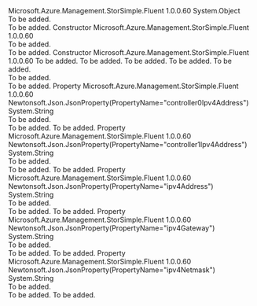 <Type Name="NicIPv4" FullName="Microsoft.Azure.Management.StorSimple.Fluent.Models.NicIPv4">
  <TypeSignature Language="C#" Value="public class NicIPv4" />
  <TypeSignature Language="ILAsm" Value=".class public auto ansi beforefieldinit NicIPv4 extends System.Object" />
  <TypeSignature Language="DocId" Value="T:Microsoft.Azure.Management.StorSimple.Fluent.Models.NicIPv4" />
  <TypeSignature Language="VB.NET" Value="Public Class NicIPv4" />
  <TypeSignature Language="F#" Value="type NicIPv4 = class" />
  <AssemblyInfo>
    <AssemblyName>Microsoft.Azure.Management.StorSimple.Fluent</AssemblyName>
    <AssemblyVersion>1.0.0.60</AssemblyVersion>
  </AssemblyInfo>
  <Base>
    <BaseTypeName>System.Object</BaseTypeName>
  </Base>
  <Interfaces />
  <Docs>
    <summary>To be added.</summary>
    <remarks>To be added.</remarks>
  </Docs>
  <Members>
    <Member MemberName=".ctor">
      <MemberSignature Language="C#" Value="public NicIPv4 ();" />
      <MemberSignature Language="ILAsm" Value=".method public hidebysig specialname rtspecialname instance void .ctor() cil managed" />
      <MemberSignature Language="DocId" Value="M:Microsoft.Azure.Management.StorSimple.Fluent.Models.NicIPv4.#ctor" />
      <MemberSignature Language="VB.NET" Value="Public Sub New ()" />
      <MemberType>Constructor</MemberType>
      <AssemblyInfo>
        <AssemblyName>Microsoft.Azure.Management.StorSimple.Fluent</AssemblyName>
        <AssemblyVersion>1.0.0.60</AssemblyVersion>
      </AssemblyInfo>
      <Parameters />
      <Docs>
        <summary>To be added.</summary>
        <remarks>To be added.</remarks>
      </Docs>
    </Member>
    <Member MemberName=".ctor">
      <MemberSignature Language="C#" Value="public NicIPv4 (string ipv4Address = null, string ipv4Netmask = null, string ipv4Gateway = null, string controller0Ipv4Address = null, string controller1Ipv4Address = null);" />
      <MemberSignature Language="ILAsm" Value=".method public hidebysig specialname rtspecialname instance void .ctor(string ipv4Address, string ipv4Netmask, string ipv4Gateway, string controller0Ipv4Address, string controller1Ipv4Address) cil managed" />
      <MemberSignature Language="DocId" Value="M:Microsoft.Azure.Management.StorSimple.Fluent.Models.NicIPv4.#ctor(System.String,System.String,System.String,System.String,System.String)" />
      <MemberSignature Language="VB.NET" Value="Public Sub New (Optional ipv4Address As String = null, Optional ipv4Netmask As String = null, Optional ipv4Gateway As String = null, Optional controller0Ipv4Address As String = null, Optional controller1Ipv4Address As String = null)" />
      <MemberSignature Language="F#" Value="new Microsoft.Azure.Management.StorSimple.Fluent.Models.NicIPv4 : string * string * string * string * string -&gt; Microsoft.Azure.Management.StorSimple.Fluent.Models.NicIPv4" Usage="new Microsoft.Azure.Management.StorSimple.Fluent.Models.NicIPv4 (ipv4Address, ipv4Netmask, ipv4Gateway, controller0Ipv4Address, controller1Ipv4Address)" />
      <MemberType>Constructor</MemberType>
      <AssemblyInfo>
        <AssemblyName>Microsoft.Azure.Management.StorSimple.Fluent</AssemblyName>
        <AssemblyVersion>1.0.0.60</AssemblyVersion>
      </AssemblyInfo>
      <Parameters>
        <Parameter Name="ipv4Address" Type="System.String" />
        <Parameter Name="ipv4Netmask" Type="System.String" />
        <Parameter Name="ipv4Gateway" Type="System.String" />
        <Parameter Name="controller0Ipv4Address" Type="System.String" />
        <Parameter Name="controller1Ipv4Address" Type="System.String" />
      </Parameters>
      <Docs>
        <param name="ipv4Address">To be added.</param>
        <param name="ipv4Netmask">To be added.</param>
        <param name="ipv4Gateway">To be added.</param>
        <param name="controller0Ipv4Address">To be added.</param>
        <param name="controller1Ipv4Address">To be added.</param>
        <summary>To be added.</summary>
        <remarks>To be added.</remarks>
      </Docs>
    </Member>
    <Member MemberName="Controller0Ipv4Address">
      <MemberSignature Language="C#" Value="public string Controller0Ipv4Address { get; set; }" />
      <MemberSignature Language="ILAsm" Value=".property instance string Controller0Ipv4Address" />
      <MemberSignature Language="DocId" Value="P:Microsoft.Azure.Management.StorSimple.Fluent.Models.NicIPv4.Controller0Ipv4Address" />
      <MemberSignature Language="VB.NET" Value="Public Property Controller0Ipv4Address As String" />
      <MemberSignature Language="F#" Value="member this.Controller0Ipv4Address : string with get, set" Usage="Microsoft.Azure.Management.StorSimple.Fluent.Models.NicIPv4.Controller0Ipv4Address" />
      <MemberType>Property</MemberType>
      <AssemblyInfo>
        <AssemblyName>Microsoft.Azure.Management.StorSimple.Fluent</AssemblyName>
        <AssemblyVersion>1.0.0.60</AssemblyVersion>
      </AssemblyInfo>
      <Attributes>
        <Attribute>
          <AttributeName>Newtonsoft.Json.JsonProperty(PropertyName="controller0Ipv4Address")</AttributeName>
        </Attribute>
      </Attributes>
      <ReturnValue>
        <ReturnType>System.String</ReturnType>
      </ReturnValue>
      <Docs>
        <summary>To be added.</summary>
        <value>To be added.</value>
        <remarks>To be added.</remarks>
      </Docs>
    </Member>
    <Member MemberName="Controller1Ipv4Address">
      <MemberSignature Language="C#" Value="public string Controller1Ipv4Address { get; set; }" />
      <MemberSignature Language="ILAsm" Value=".property instance string Controller1Ipv4Address" />
      <MemberSignature Language="DocId" Value="P:Microsoft.Azure.Management.StorSimple.Fluent.Models.NicIPv4.Controller1Ipv4Address" />
      <MemberSignature Language="VB.NET" Value="Public Property Controller1Ipv4Address As String" />
      <MemberSignature Language="F#" Value="member this.Controller1Ipv4Address : string with get, set" Usage="Microsoft.Azure.Management.StorSimple.Fluent.Models.NicIPv4.Controller1Ipv4Address" />
      <MemberType>Property</MemberType>
      <AssemblyInfo>
        <AssemblyName>Microsoft.Azure.Management.StorSimple.Fluent</AssemblyName>
        <AssemblyVersion>1.0.0.60</AssemblyVersion>
      </AssemblyInfo>
      <Attributes>
        <Attribute>
          <AttributeName>Newtonsoft.Json.JsonProperty(PropertyName="controller1Ipv4Address")</AttributeName>
        </Attribute>
      </Attributes>
      <ReturnValue>
        <ReturnType>System.String</ReturnType>
      </ReturnValue>
      <Docs>
        <summary>To be added.</summary>
        <value>To be added.</value>
        <remarks>To be added.</remarks>
      </Docs>
    </Member>
    <Member MemberName="Ipv4Address">
      <MemberSignature Language="C#" Value="public string Ipv4Address { get; set; }" />
      <MemberSignature Language="ILAsm" Value=".property instance string Ipv4Address" />
      <MemberSignature Language="DocId" Value="P:Microsoft.Azure.Management.StorSimple.Fluent.Models.NicIPv4.Ipv4Address" />
      <MemberSignature Language="VB.NET" Value="Public Property Ipv4Address As String" />
      <MemberSignature Language="F#" Value="member this.Ipv4Address : string with get, set" Usage="Microsoft.Azure.Management.StorSimple.Fluent.Models.NicIPv4.Ipv4Address" />
      <MemberType>Property</MemberType>
      <AssemblyInfo>
        <AssemblyName>Microsoft.Azure.Management.StorSimple.Fluent</AssemblyName>
        <AssemblyVersion>1.0.0.60</AssemblyVersion>
      </AssemblyInfo>
      <Attributes>
        <Attribute>
          <AttributeName>Newtonsoft.Json.JsonProperty(PropertyName="ipv4Address")</AttributeName>
        </Attribute>
      </Attributes>
      <ReturnValue>
        <ReturnType>System.String</ReturnType>
      </ReturnValue>
      <Docs>
        <summary>To be added.</summary>
        <value>To be added.</value>
        <remarks>To be added.</remarks>
      </Docs>
    </Member>
    <Member MemberName="Ipv4Gateway">
      <MemberSignature Language="C#" Value="public string Ipv4Gateway { get; set; }" />
      <MemberSignature Language="ILAsm" Value=".property instance string Ipv4Gateway" />
      <MemberSignature Language="DocId" Value="P:Microsoft.Azure.Management.StorSimple.Fluent.Models.NicIPv4.Ipv4Gateway" />
      <MemberSignature Language="VB.NET" Value="Public Property Ipv4Gateway As String" />
      <MemberSignature Language="F#" Value="member this.Ipv4Gateway : string with get, set" Usage="Microsoft.Azure.Management.StorSimple.Fluent.Models.NicIPv4.Ipv4Gateway" />
      <MemberType>Property</MemberType>
      <AssemblyInfo>
        <AssemblyName>Microsoft.Azure.Management.StorSimple.Fluent</AssemblyName>
        <AssemblyVersion>1.0.0.60</AssemblyVersion>
      </AssemblyInfo>
      <Attributes>
        <Attribute>
          <AttributeName>Newtonsoft.Json.JsonProperty(PropertyName="ipv4Gateway")</AttributeName>
        </Attribute>
      </Attributes>
      <ReturnValue>
        <ReturnType>System.String</ReturnType>
      </ReturnValue>
      <Docs>
        <summary>To be added.</summary>
        <value>To be added.</value>
        <remarks>To be added.</remarks>
      </Docs>
    </Member>
    <Member MemberName="Ipv4Netmask">
      <MemberSignature Language="C#" Value="public string Ipv4Netmask { get; set; }" />
      <MemberSignature Language="ILAsm" Value=".property instance string Ipv4Netmask" />
      <MemberSignature Language="DocId" Value="P:Microsoft.Azure.Management.StorSimple.Fluent.Models.NicIPv4.Ipv4Netmask" />
      <MemberSignature Language="VB.NET" Value="Public Property Ipv4Netmask As String" />
      <MemberSignature Language="F#" Value="member this.Ipv4Netmask : string with get, set" Usage="Microsoft.Azure.Management.StorSimple.Fluent.Models.NicIPv4.Ipv4Netmask" />
      <MemberType>Property</MemberType>
      <AssemblyInfo>
        <AssemblyName>Microsoft.Azure.Management.StorSimple.Fluent</AssemblyName>
        <AssemblyVersion>1.0.0.60</AssemblyVersion>
      </AssemblyInfo>
      <Attributes>
        <Attribute>
          <AttributeName>Newtonsoft.Json.JsonProperty(PropertyName="ipv4Netmask")</AttributeName>
        </Attribute>
      </Attributes>
      <ReturnValue>
        <ReturnType>System.String</ReturnType>
      </ReturnValue>
      <Docs>
        <summary>To be added.</summary>
        <value>To be added.</value>
        <remarks>To be added.</remarks>
      </Docs>
    </Member>
  </Members>
</Type>